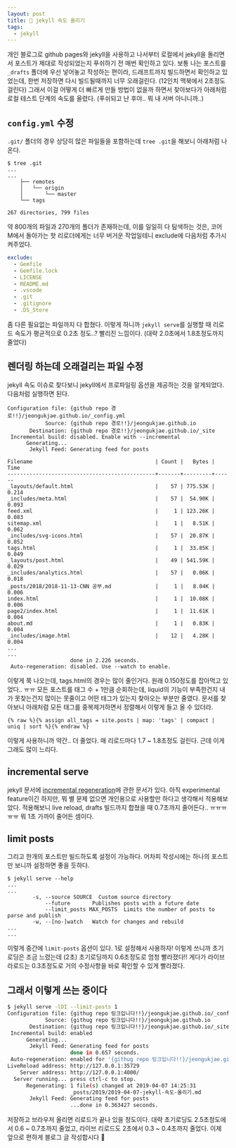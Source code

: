 ```yaml
---
layout: post
title: 🚀 jekyll 속도 올리기
tags:
  - jekyll
---
```


개인 블로그로 github pages와 jekyll을 사용하고 나서부터 로컬에서 jekyll을 돌리면서 포스트가 제대로 작성되었는지 푸쉬하기 전 매번 확인하고 있다. 보통 나는 포스트를 `_drafts` 폴더에 우선 넣어놓고 작성하는 편이라, 드래프트까지 빌드하면서 확인하고 있었는데, 한번 저장하면 다시 빌드될때까지 너무 오래걸린다. (12인치 맥북에서 2초정도 걸린다) 그래서 이걸 어떻게 더 빠르게 만들 방법이 없을까 하면서 찾아보다가 아래처럼 로컬 테스트 단계의 속도를 올렸다. (푸쉬되고 난 후야.. 뭐 내 서버 아니니까..)

## `config.yml` 수정

`.git/` 폴더의 경우 상당히 많은 파일들을 포함하는데 `tree .git`을 해보니 아래처럼 나온다.

```shell
$ tree .git
...
...
    ├── remotes
    │   └── origin
    │       └── master
    └── tags

267 directories, 799 files
```

약 800개의 파일과 270개의 폴더가 존재하는데, 이를 일일히 다 탐색하는 것은, 코어 M에서 돌아가는 핫 리로더에게는 너무 버거운 작업일테니 exclude에 다음처럼 추가시켜주었다.

```yaml
exclude:
  - Gemfile
  - Gemfile.lock
  - LICENSE
  - README.md
  - .vscode
  - .git
  - .gitignore
  - .DS_Store
```

좀 다른 필요없는 파일까지 다 합쳤다. 이렇게 하니까 `jekyll serve`를 실행할 때 리로드 속도가 평균적으로 0.2초 정도..? 빨리진 느낌이다. (대략 2.0초에서 1.8초정도까지 줄었다)

## 렌더링 하는데 오래걸리는 파일 수정

jekyll 속도 이슈로 찾다보니 jekyll에서 프로파일링 옵션을 제공하는 것을 알게되었다. 다음처럼 실행하면 된다.

```shell
Configuration file: {github repo 경로!!}/jeongukjae.github.io/_config.yml
            Source: {github repo 경로!!}/jeongukjae.github.io
       Destination: {github repo 경로!!}/jeongukjae.github.io/_site
 Incremental build: disabled. Enable with --incremental
      Generating...
       Jekyll Feed: Generating feed for posts

Filename                                       | Count |   Bytes |  Time
-----------------------------------------------+-------+---------+------
_layouts/default.html                          |    57 | 775.53K | 0.214
_includes/meta.html                            |    57 |  54.90K | 0.093
feed.xml                                       |     1 | 123.26K | 0.083
sitemap.xml                                    |     1 |   8.51K | 0.062
_includes/svg-icons.html                       |    57 |  20.87K | 0.052
tags.html                                      |     1 |  33.85K | 0.049
_layouts/post.html                             |    49 | 541.59K | 0.029
_includes/analytics.html                       |    57 |   0.06K | 0.018
_posts/2018/2018-11-13-CNN 공부.md              |     1 |   8.04K | 0.006
index.html                                     |     1 |  10.08K | 0.006
page2/index.html                               |     1 |  11.61K | 0.004
about.md                                       |     1 |   0.83K | 0.004
_includes/image.html                           |    12 |   4.28K | 0.004
...
...
                    done in 2.226 seconds.
 Auto-regeneration: disabled. Use --watch to enable.
```

이렇게 쭉 나오는데, tags.html의 경우는 많이 줄인거다. 원래 0.150정도를 잡아먹고 있었다.. ㅠㅠ 모든 포스트를 태그 수 + 1만큼 순회하는데, liquid의 기능이 부족한건지 내가 못찾는건지 많이는 못줄이고 어떤 태그가 있는지 찾아오는 부분만 줄였다. 문서를 찾아보니 아래처럼 모든 태그를 중복제거하면서 정렬해서 이렇게 들고 올 수 있더라.

```liquid
{% raw %}{% assign all_tags = site.posts | map: 'tags' | compact | uniq | sort %}{% endraw %}
```

이렇게 사용하니까 약간.. 더 줄었다. 매 리로드마다 1.7 ~ 1.8초정도 걸린다. 근데 이게 그래도 많이 느리다.

## incremental serve

jekyll 문서에 [incremental regeneration](https://jekyllrb.com/docs/configuration/incremental-regeneration/)에 관한 문서가 있다. 아직 experimental feature이긴 하지만, 뭐 별 문제 없으면 개인용으로 사용할만 하다고 생각해서 적용해보았다. 적용해보니 live reload, drafts 빌드까지 합쳤을 때 0.7초까지 줄어든다.. ㅠㅠㅠㅠㅠ 뭐 1초 가까이 줄어든 셈이다.

## limit posts

그리고 한개의 포스트만 빌드하도록 설정이 가능하다. 어차피 작성시에는 하나의 포스트만 보니까 설정하면 좋을 듯하다.

```shell
$ jekyll serve --help
...
...
        -s, --source SOURCE  Custom source directory
            --future       Publishes posts with a future date
            --limit_posts MAX_POSTS  Limits the number of posts to parse and publish
        -w, --[no-]watch   Watch for changes and rebuild
...
...
```

이렇게 중간에 `limit-posts` 옵션이 있다. 1로 설정해서 사용하자! 이렇게 쓰니까 초기 로딩은 조금 느렸는데 (2초) 초기로딩까지 0.6초정도로 엄청 빨라졌다!! 게다가 라이브 라로드는 0.3초정도로 거의 수정사항을 바로 확인할 수 있게 빨라졌다.

## 그래서 이렇게 쓰는 중이다

```bash
$ jekyll serve -lDI --limit-posts 1
Configuration file: {githug repo 링크입니다!!}/jeongukjae.github.io/_config.yml
            Source: {githug repo 링크입니다!!}/jeongukjae.github.io
       Destination: {githug repo 링크입니다!!}/jeongukjae.github.io/_site
 Incremental build: enabled
      Generating...
       Jekyll Feed: Generating feed for posts
                    done in 0.657 seconds.
 Auto-regeneration: enabled for '{githug repo 링크입니다!!}/jeongukjae.github.io'
LiveReload address: http://127.0.0.1:35729
    Server address: http://127.0.0.1:4000/
  Server running... press ctrl-c to stop.
      Regenerating: 1 file(s) changed at 2019-04-07 14:25:31
                    _posts/2019/2019-04-07-jekyll-속도-올리기.md
       Jekyll Feed: Generating feed for posts
                    ...done in 0.363427 seconds.
```

저장하고 브라우저 올리면 리로드가 끝나 있을 정도이다. 대략 초기로딩도 2.5초정도에서 0.6 ~ 0.7초까지 줄었고, 라이브 리로드도 2초에서 0.3 ~ 0.4초까지 줄었다. 이제 앞으로 편하게 블로그 글 작성합시다 🤗
